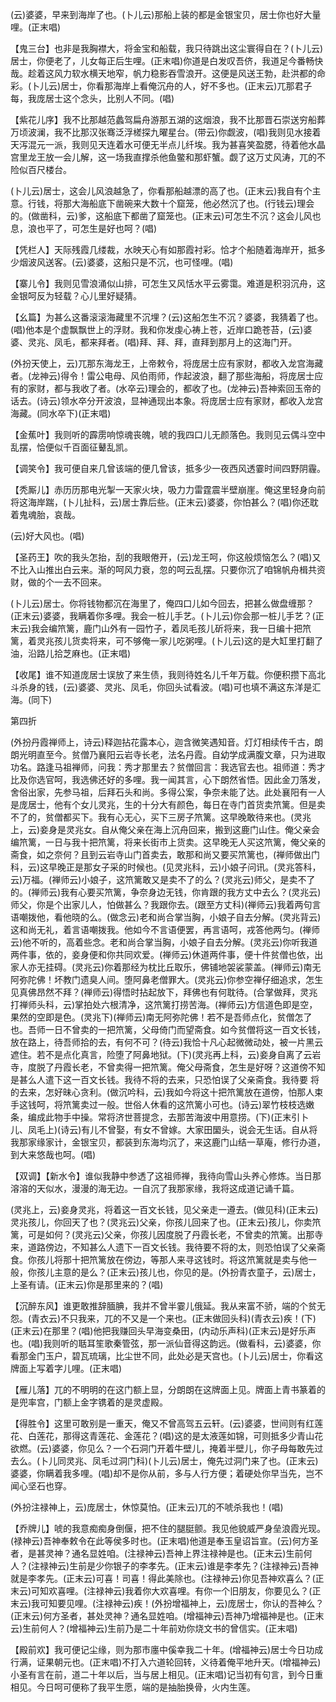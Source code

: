 <!-- { "loadSidebar": true } -->
(云)婆婆，早来到海岸了也。(卜儿云)那船上装的都是金银宝贝，居士你也好大量哩。(正末唱)

【鬼三台】也非是我胸襟大，将金宝和船载，我只待跳出这尘寰得自在？(卜儿云)居士，你便老了，儿女每正后生哩。(正末唱)你道是白发叹吾侪，我道足今番畅快哉。趁着这风力软水横天地窄，帆力稳影吞雪浪开。这便是风送王勃，赴洪都的命彩。(卜儿云)居士，你看那海岸上看俺沉舟的人，好不多也。(正末云)兀那君子每，我庞居士这个念头，比别人不同。(唱)

【紫花儿序】我不比那越范蠡驾扁舟游那五湖的这烟浪，我不比那晋石崇送穷船葬万顷波澜，我不比那汉张骞泛浮槎探九曜星台。(带云)你觑波，(唱)我则见水接着天泻混元一派，我则见天连着水可便无半点儿纤埃。我为甚喜笑盈腮，待着他水晶宫里龙王放一会儿解，这一场我直撑杀他鱼鳖和那虾蟹。觑了这万丈风涛，兀的不险似百尺楼台。

(卜儿云)居士，这会儿风浪越急了，你看那船越漂的高了也。(正末云)我自有个主意。行钱，将那大海船底下凿碗来大数十个窟笼，他必然沉了也。(行钱云)理会的。(做凿科，云)爹，这船底下都凿了窟笼也。(正末云)可怎生不沉？这会儿风也息，浪也平了，可怎生是好也呵？(唱)

【凭栏人】天际残霞几缕裁，水映天心有如那霞衬彩。恰才个船随着海岸开，抵多少烟波风送客。(云)婆婆，这船只是不沉，也可怪哩。(唱)

【寨儿令】我则见雪浪涌似山排，可怎生又风恬水平云雾霭。难道是积羽沉舟，这金银呵反为轻载？心儿里好疑猜。

【幺篇】为甚么这番滚滚海藏里不沉埋？(云)这船怎生不沉？婆婆，我猜着了也。(唱)他本是个虚飘飘世上的浮财。我和你发虔心祷上苍，近岸口跪苍苔，(云)婆婆、灵兆、凤毛，都来拜者。(唱)拜、拜、拜，直拜到那月上的这海门开。

(外扮天使上，云)兀那东海龙王，上帝敕令，将庞居士应有家财，都收入龙宫海藏者。(龙神云)得令！雷公电母、风伯雨师，作起波浪，翻了那些海船，将庞居士应有的家财，都与我收了者。(水卒云)理会的，都收了也。(龙神云)吾神索回玉帝的话去。(诗云)领水卒分开波浪，显神通现出本象。将庞居士应有家财，都收入龙宫海藏。(同水卒下)(正末唱)

【金蕉叶】我则听的霹雳响惊魂丧魄，唬的我四口儿无颜落色。我则见云偶斗空中乱摆，恰便似千百面征鼙乱凯。

【调笑令】我可便自来几曾该端的便几曾该，抵多少一夜西风透霎时间四野阴霾。

【秃厮儿】赤历历那电光掣一天家火块，吸力力雷霆震半壁崩崖。俺这里轻身向前将这海岸踹，(卜儿扯科，云)居士靠后些。(正末云)婆婆，你怕甚么？(唱)你还耽着鬼魂胎，哀哉。

(云)好大风也。(唱)

【圣药王】吹的我头怎抬，刮的我眼倦开，(云)龙王呵，你这般烦恼怎么？(唱)又不比入山推出白云来。渐的呵风力衰，忽的呵云乱摆。只要你沉了咱锦帆舟楫共资财，做的个一去不回来。

(卜儿云)居士。你将钱物都沉在海里了，俺四口儿如今回去，把甚么做盘缠那？(正末云)婆婆，我瞒着你多哩。我会一桩儿手艺。(卜儿云)你会那一桩儿手艺？(正末云)我会编笊篱，鹿门山外有一园竹子，着凤毛孩儿斫将来，我一日编十把笊篱，着灵兆孩儿货卖将来，可不够俺一家儿吃粥哩。(卜儿云)这的是大缸里打翻了油，沿路儿拾芝麻也。(正末唱)

【收尾】谁不知道庞居士误放了来生债，我则待姓名儿千年万载。你便积攒下高北斗杀身的钱，(云)婆婆、灵兆、凤毛，你回头试看波。(唱)可也填不满这东洋是汇海。(同下)


第四折

(外扮丹霞禅师上，诗云)释迦拈花露本心，迦含微笑遇知音。灯灯相续传千古，朗朗光明直至今。贫僧乃襄阳云岩寺长老，法名丹霞。自幼学成满腹文章，只为进取功名。路逢马祖禅师，问我：秀才那里去？贫僧回言：我选官去也。祖师道：秀才比及你选官呵，我选佛还好的多哩。我一闻其言，心下朗然省悟。因此金刀落发，舍俗出家，先参马祖，后拜石头和尚。多得公案，争奈未能了达。此处襄阳有一人是庞居士，他有个女儿灵兆，生的十分大有颜色，每日在寺门首货卖笊篱。但是卖不了的，贫僧都买下。我有心无心，买下三房子笊篱。这早晚敢待来也。(灵兆上，云)妾身是灵兆女。自从俺父亲在海上沉舟回来，搬到这鹿门山住。俺父亲会编笊篱，一日与我十把笊篱，将来长街市上货卖。这早晚无人买这笊篱，俺父亲的斋食，如之奈何？且到云岩寺山门首卖去，敢那和尚又要买笊篱也，(禅师做出门科，云)这早晚正是那女子采的时候也。(见灵兆科，云)小娘子问讯。(灵兆答科，云)万福。(禅师云)小娘子，这笊篱敢又是卖不了的么？(灵兆云)师父，是卖不了的。(禅师云)我有心要买笊篱，争奈身边无钱，你肯跟的我方丈中去么？(灵兆云)师父，你是个出家儿人，怕做甚么？我跟你去。(跟至方丈科)(禅师云)我着两句言语嘲拨他，看他晓的么。(做念云)老和尚合掌当胸，小娘子自去分解。(灵兆背云)这和尚无礼，着言语嘲拨我。他如今不言语便罢，再言语呵，戎答他两匀。(禅师云)他不听的，高着些念。老和尚合掌当胸，小娘子自去分解。(灵兆云)你听我道两件事，依的，妾身便和你共同欢爱。(禅师云)休道两件事，便十件贫僧也依，出家人亦无挂碍。(灵兆云)你着那经为枕比丘取乐，佛铺地袈裟蒙盖。(禅师云)南无阿弥陀佛！坏教门遗臭人间。堕阿鼻老僧罪大。(灵兆云)你参空禅仔细追求，怎生见真佛昂然不拜？(禅师云)得悟时拈起放下，拜佛也有何耽待。(合掌做拜，灵兆打禅师头科，云)掌拍处六根清净，这笊篱打捞苦海。(禅师云)方信道色即是空，果然的空即是色。(灵兆下)(禅师云)南无阿弥陀佛！若不是吾师点化，贫僧怎了也。吾师一日不曾卖的一把笊篱，父母倚门而望斋食。如今贫僧将这一百文长钱，放在路上，待吾师拾的去，有何不可？(待云)我恰十凡心起微微动处，被一片黑云遮住。若不是点化真言，险堕了阿鼻地狱。(下)(灵兆再上科，云)妾身自离了云岩寺，度脱了丹霞长老，不曾卖得一把笊篱。俺父母斋食，怎生是好呀？这道傍不知是甚么人遣下这一百文长钱。我待不将的去来，只恐怕误了父亲斋食。我待要
将的去来，怎好昧心贪利。(做沉吟科，云)我如今将这十把笊篱放在道傍，怕那人束手这钱呵，将笊篱卖过一般。世俗人休看的这笊篱小可也。(诗云)翠竹枝枝选嫩条，编成此物手中操。常将济世菩提念，去那苦海波中用意捞。(下)(正末引卜儿、凤毛上)(诗云)有儿不曾娶，有女不曾嫁。大家田圞头，说会无生话。自从将我那家缘家计，金银宝贝，都装到东海均沉了，来这鹿门山结一草庵，修行办道，到大来悠哉也呵。(唱)

【双调】【新水令】谁似我静中参透了这祖师禅，我待向雪山头养心修炼。当日那溶溶的天似水，漫漫的海无边。一自沉了我那家缘，我将这成道记诵千篇。

(灵兆上，云)妾身灵兆，将着这一百文长钱，见父亲走一遵去。(做见科)(正末云)灵兆孩儿，你回天了也？(灵兆云)父亲，你孩儿回来了也。(正末云)孩儿，你卖笊篱，可是如何？(灵兆云)父亲，你孩儿因度脱了丹霞长老，不曾卖的笊篱。出那寺来，道路傍边，不知甚么人遗下一百文长钱。我待要不将的太，则恐怕误了父亲斋食。你孩儿将那十把笊篱放在傍边，等那人来寻这钱时。将这笊篱就是卖与他一般，你孩儿主意的是么？(正末云)孩儿也，你见的是。(外扮青衣童子，云)居士，上圣有请。(正末云)你是那里来的？(唱)

【沉醉东风】谁更敢推辞腼腆，我并不曾半霎儿俄延。我从来富不骄，端的个贫无怨。(青衣云)不只我来，兀的不又是一个来也。(正末做回头科)(青衣云)疾！(下)(正末云)在那里？(唱)他把我赚回头早海变桑田，(内动乐声科)(正末云)是好乐声也。(唱)我则听的聒耳笙歌秦管弦，那一派仙音得这韵远。(做看科，云)婆婆，你看那金门玉户，碧瓦琉璃，比尘世不同，此处必是天宫也。(卜儿云)居士，你看这牌面上写着字儿哩。(正末唱)

【雁儿落】兀的不明明的在这门额上显，分朗朗在这牌面上见。牌面上青书篆着的是兜率宫，门额上金字镌着的是灵虚殿。

【得胜令】这里可敢别是一重天，俺又不曾高驾五云轩。(云)婆婆，世间则有红莲花、白莲花，那得这青莲花、金莲花？(唱)这的是太液莲如锦，可则抵多少青山花欲燃。(云)婆婆，你见么？一个石洞门开着牛壁儿，掩着半壁儿，你子母每敢先过去么。(卜儿同灵兆、凤毛过洞门科)(卜儿云)居士，俺先过洞门来了也。(正末云)婆婆，你瞒着我多哩。(唱)却不是你从前，多与人行方便；着硬处你早当先，岂不闻心坚石也穿。

(外扮注禄神上，云)庞居士，休惊莫怕。(正末云)兀的不唬杀我也！(唱)

【乔牌儿】唬的我意痴痴身倒偃，把不住的腿脡颤。我见他貌威严身垒浪霞光现。(禄神云)吾神奉敕令在此等侯多时也。(正末唱)他道是奉玉皇诏旨宣。(云)何方圣者，是甚灵神？通名显姓咱。(注禄神云)吾神上界注禄神是也。(正末云)生前何人？(注禄神云)生前是少你银子的李孝先。(正末云)谁是李孝先？(注禄神云)吾神就是李孝先。(正末云)可喜！司喜！得此美除也。(注禄神云)你见吾神欢喜么？(正末云)可知欢喜哩。(注禄神云)我着你大欢喜哩。有你一个旧朋友，你要见么？(正末云)我可知要见哩。(注禄神云)疾！(外扮增福神上，云)庞居士，你认的吾神么？(正末云)何方圣者，甚处灵神？通名显姓咱。(增福神云)吾神乃增福神是也。(正末云)生前何人？(增福神云)生前乃是二十年前劝你烧文书的曾信实。(正末唱)

【殿前欢】我可便记尘缘，则为那市廛中傒幸我二十年。(增福神云)居士今日功成行满，证果朝元也。(正末唱)不打入六道轮回转，义待着俺平地升天。(增福神云)小圣有言在前，道二十年以后，当与居上相见。(正末唱)记当初有句言，到今日重相见。今日呵可便称了我平生愿，端的是抽胎换骨，火内生莲。

